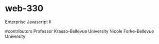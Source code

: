 # web-330
Enterprise Javascript II

#contributors
Professor Krasso-Bellevue University
Nicole Forke-Bellevue University
